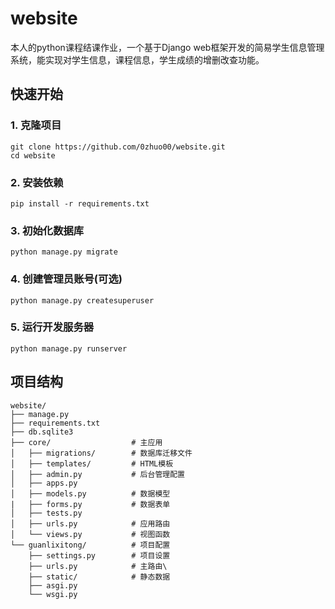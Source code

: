 # website
本人的python课程结课作业，一个基于Django web框架开发的简易学生信息管理系统，能实现对学生信息，课程信息，学生成绩的增删改查功能。

## 快速开始

### 1. 克隆项目  
```
git clone https://github.com/0zhuo00/website.git
cd website
```

### 2. 安装依赖  
`pip install -r requirements.txt`

### 3. 初始化数据库  
`python manage.py migrate`

### 4. 创建管理员账号(可选)  
`python manage.py createsuperuser`

### 5. 运行开发服务器  
`python manage.py runserver`

## 项目结构
```
website/
├── manage.py
├── requirements.txt
├── db.sqlite3
├── core/                  # 主应用
│   ├── migrations/        # 数据库迁移文件
│   ├── templates/         # HTML模板
│   ├── admin.py           # 后台管理配置
│   ├── apps.py
│   ├── models.py          # 数据模型
|   ├── forms.py           # 数据表单
│   ├── tests.py
│   ├── urls.py            # 应用路由
│   └── views.py           # 视图函数
└── guanlixitong/          # 项目配置
    ├── settings.py        # 项目设置
    ├── urls.py            # 主路由\
    ├── static/            # 静态数据
    ├── asgi.py
    └── wsgi.py

```

